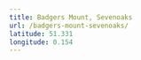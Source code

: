 ```yaml
---
title: Badgers Mount, Sevenoaks
url: /badgers-mount-sevenoaks/
latitude: 51.331
longitude: 0.154
---
```

